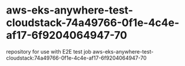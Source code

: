 # aws-eks-anywhere-test-cloudstack-74a49766-0f1e-4c4e-af17-6f9204064947-70
repository for use with E2E test job aws-eks-anywhere-test-cloudstack:74a49766-0f1e-4c4e-af17-6f9204064947-70

